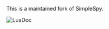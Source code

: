 This is a maintained fork of SimpleSpy.

![LuaDoc](https://github.com/paygammy/simple-spy-paygammy/actions/workflows/luadoc.yml/badge.svg)
